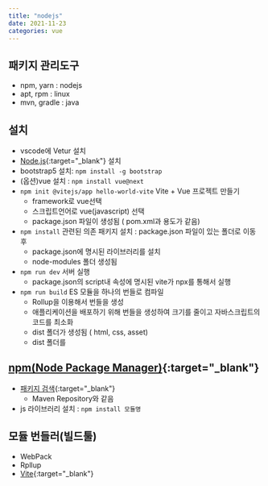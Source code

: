 ```yaml
---
title: "nodejs"
date: 2021-11-23
categories: vue  
---
```


## 패키지 관리도구

* npm, yarn : nodejs
* apt, rpm : linux
* mvn, gradle : java

## 설치

* vscode에 Vetur 설치
* [Node.js](https://nodejs.org/){:target="_blank"} 설치 
* bootstrap5 설치:  `npm install -g bootstrap`  
* (옵션)vue 설치 : `npm install vue@next`
* `npm init @vitejs/app hello-world-vite`  Vite + Vue 프로젝트 만들기 
  * framework로 vue선택
  * 스크립트언어로 vue(javascript) 선택
  * package.json 파일이 생성됨 ( pom.xml과 용도가 같음)
* `npm install` 관련된 의존 패키지 설치 : package.json 파일이 있는 폴더로 이동 후
  * package.json에 명시된 라이브러리를 설치 
  * node-modules 폴더 생성됨
* `npm run dev` 서버 실행 
  * package.json의 script내 속성에 명시된 vite가 npx를 통해서 실행
* `npm run build` ES 모듈을 하나의 번들로 컴파일 
  * Rollup을 이용해서 번들을 생성
  * 애플리케이션을 배포하기 위해 번들을 생성하여 크기를 줄이고 자바스크립트의 코드를 최소화
  * dist 폴더가 생성됨 ( html, css, asset)
  * dist 폴더를 

## [npm(Node Package Manager)](https://docs.npmjs.com/){:target="_blank"}

* [패키지 검색](https://www.npmjs.com/){:target="_blank"}
  * Maven Repository와 같음
* js 라이브러리 설치 : `npm install 모듈명`

## 모듈 번들러(빌드툴)

* WebPack
* Rpllup
* [Vite](https://vitejs.dev/){:target="_blank"}

